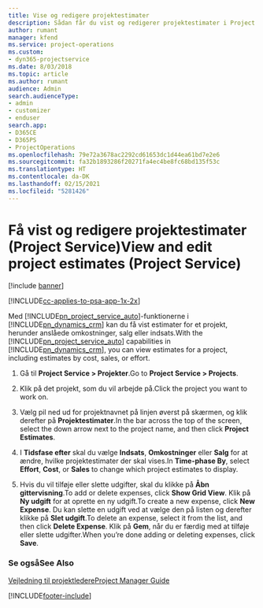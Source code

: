 ```yaml
---
title: Vise og redigere projektestimater
description: Sådan får du vist og redigerer projektestimater i Project Service
author: rumant
manager: kfend
ms.service: project-operations
ms.custom:
- dyn365-projectservice
ms.date: 8/03/2018
ms.topic: article
ms.author: rumant
audience: Admin
search.audienceType:
- admin
- customizer
- enduser
search.app:
- D365CE
- D365PS
- ProjectOperations
ms.openlocfilehash: 79e72a3678ac2292cd61653dc1d44ea61bd7e2e6
ms.sourcegitcommit: fa32b1893286f20271fa4ec4be8fc68bd135f53c
ms.translationtype: HT
ms.contentlocale: da-DK
ms.lasthandoff: 02/15/2021
ms.locfileid: "5281426"
---
```

# <a name="view-and-edit-project-estimates-project-service"></a><span data-ttu-id="d9a2c-103">Få vist og redigere projektestimater (Project Service)</span><span class="sxs-lookup"><span data-stu-id="d9a2c-103">View and edit project estimates (Project Service)</span></span>

[!include [banner](../includes/psa-now-project-operations.md)]

[!INCLUDE[cc-applies-to-psa-app-1x-2x](../includes/cc-applies-to-psa-app-1x-2x.md)]

<span data-ttu-id="d9a2c-104">Med [!INCLUDE[pn_project_service_auto](../includes/pn-project-service-auto.md)]-funktionerne i [!INCLUDE[pn_dynamics_crm](../includes/pn-dynamics-crm.md)] kan du få vist estimater for et projekt, herunder anslåede omkostninger, salg eller indsats.</span><span class="sxs-lookup"><span data-stu-id="d9a2c-104">With the [!INCLUDE[pn_project_service_auto](../includes/pn-project-service-auto.md)] capabilities in [!INCLUDE[pn_dynamics_crm](../includes/pn-dynamics-crm.md)], you can view estimates for a project, including estimates by cost, sales, or effort.</span></span>  
  
1.  <span data-ttu-id="d9a2c-105">Gå til **Project Service > Projekter**.</span><span class="sxs-lookup"><span data-stu-id="d9a2c-105">Go to **Project Service > Projects**.</span></span>  
  
2.  <span data-ttu-id="d9a2c-106">Klik på det projekt, som du vil arbejde på.</span><span class="sxs-lookup"><span data-stu-id="d9a2c-106">Click the project you want to work on.</span></span>  
  
3.  <span data-ttu-id="d9a2c-107">Vælg pil ned ud for projektnavnet på linjen øverst på skærmen, og klik derefter på **Projektestimater**.</span><span class="sxs-lookup"><span data-stu-id="d9a2c-107">In the bar across the top of the screen, select the down arrow next to the project name, and then click **Project Estimates**.</span></span>  
  
4.  <span data-ttu-id="d9a2c-108">I **Tidsfase efter** skal du vælge **Indsats**, **Omkostninger** eller **Salg** for at ændre, hvilke projektestimater der skal vises.</span><span class="sxs-lookup"><span data-stu-id="d9a2c-108">In **Time-phase By**, select **Effort**, **Cost**, or **Sales** to change which project estimates to display.</span></span>  
  
5.  <span data-ttu-id="d9a2c-109">Hvis du vil tilføje eller slette udgifter, skal du klikke på **Åbn gittervisning**.</span><span class="sxs-lookup"><span data-stu-id="d9a2c-109">To add or delete expenses, click **Show Grid View**.</span></span> <span data-ttu-id="d9a2c-110">Klik på **Ny udgift** for at oprette en ny udgift.</span><span class="sxs-lookup"><span data-stu-id="d9a2c-110">To create a new expense, click **New Expense**.</span></span> <span data-ttu-id="d9a2c-111">Du kan slette en udgift ved at vælge den på listen og derefter klikke på **Slet udgift**.</span><span class="sxs-lookup"><span data-stu-id="d9a2c-111">To delete an expense, select it from the list, and then click **Delete Expense**.</span></span> <span data-ttu-id="d9a2c-112">Klik på **Gem**, når du er færdig med at tilføje eller slette udgifter.</span><span class="sxs-lookup"><span data-stu-id="d9a2c-112">When you’re done adding or deleting expenses, click **Save**.</span></span>  
  
### <a name="see-also"></a><span data-ttu-id="d9a2c-113">Se også</span><span class="sxs-lookup"><span data-stu-id="d9a2c-113">See Also</span></span>  
 [<span data-ttu-id="d9a2c-114">Vejledning til projektledere</span><span class="sxs-lookup"><span data-stu-id="d9a2c-114">Project Manager Guide</span></span>](../psa/project-manager-guide.md)


[!INCLUDE[footer-include](../includes/footer-banner.md)]